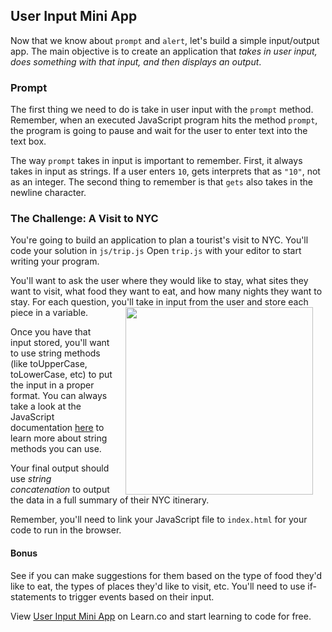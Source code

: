 ## User Input Mini App
Now that we know about `prompt` and `alert`, let's build a simple input/output app. The main objective is to create an application that _takes in user input, does something with that input, and then displays an output_.

### Prompt
The first thing we need to do is take in user input with the `prompt` method. Remember, when an executed JavaScript program hits the method `prompt`, the program is going to pause and wait for the user to enter text into the text box.

The way `prompt` takes in input is important to remember. First, it always takes in input as strings. If a user enters `10`, gets interprets that as `"10"`, not as an integer. The second thing to remember is that `gets` also takes in the newline character. 

### The Challenge: A Visit to NYC

You're going to build an application to plan a tourist's visit to NYC. You'll code your solution in `js/trip.js` Open `trip.js` with your editor to start writing your program.

You'll want to ask the user where they would like to stay, what sites they want to visit, what food they want to eat, and how many nights they want to stay. For each question, you'll take in input from the user and store each piece in a variable. <img src="https://s3.amazonaws.com/after-school-assets/greetings.jpg" align="right" width="300" hspace="20">

Once you have that input stored, you'll want to use string methods (like toUpperCase, toLowerCase, etc) to put the input in a proper format. You can always take a look at the JavaScript documentation [here](https://developer.mozilla.org/en-US/docs/Web/JavaScript/Reference/Global_Objects/String) to learn more about string methods you can use. 

Your final output should use *string concatenation* to output the data in a full summary of their NYC itinerary. 

Remember, you'll need to link your JavaScript file to `index.html` for your code to run in the browser.

#### Bonus

See if you can make suggestions for them based on the type of food they'd like to eat, the types of places they'd like to visit, etc. You'll need to use if-statements to trigger events based on their input. 

<p data-visibility='hidden'>View <a href='https://learn.co/lessons/hs-intro-web-design-js-user-input-mini-lab' title='User Input Mini App'>User Input Mini App</a> on Learn.co and start learning to code for free.</p>
